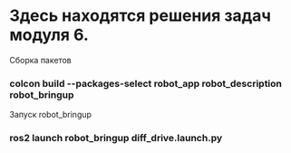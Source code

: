 # Здесь находятся решения задач модуля 6.
Сборка пакетов
### colcon build --packages-select robot_app robot_description robot_bringup
Запуск robot_bringup
### ros2 launch robot_bringup diff_drive.launch.py
